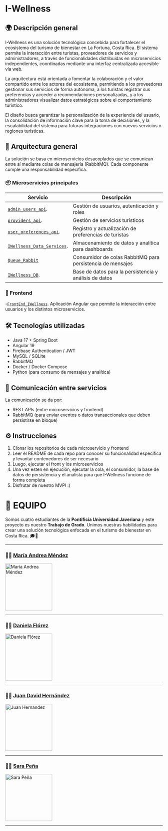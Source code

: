 # I-Wellness 


## 🌍 Descripción general

I-Wellness es una solución tecnológica concebida para fortalecer el ecosistema del turismo de bienestar en La Fortuna, Costa Rica. El sistema permite la interacción entre turistas, proveedores de servicios y administradores, a través de funcionalidades distribuidas en microservicios independientes, coordinadas mediante una interfaz centralizada accesible vía web.

La arquitectura está orientada a fomentar la colaboración y el valor compartido entre los actores del ecosistema, permitiendo a los proveedores gestionar sus servicios de forma autónoma, a los turistas registrar sus preferencias y acceder a recomendaciones personalizadas, y a los administradores visualizar datos estratégicos sobre el comportamiento turístico.

El diseño busca garantizar la personalización de la experiencia del usuario, la consolidación de información clave para la toma de decisiones, y la escalabilidad del sistema para futuras integraciones con nuevos servicios o regiones turísticas.

## 🧩 Arquitectura general

La solución se basa en microservicios desacoplados que se comunican entre sí mediante colas de mensajería (RabbitMQ). Cada componente cumple una responsabilidad específica.

### 📦 Microservicios principales

| Servicio               | Descripción                                                  |
|------------------------|--------------------------------------------------------------|
|  [`admin_users_api`](https://github.com/IWellnessTesis/IWellness_data_services/tree/main).      | Gestión de usuarios, autenticación y roles                   |
| [`providers_api`](https://github.com/IWellnessTesis/providers_api).        | Gestión de servicios turísticos            |
| [`user_preferences_api`](https://github.com/IWellnessTesis/user_preferences_api). | Registro y actualización de preferencias de turistas         |
| [`IWellness_Data_Services`](https://github.com/IWellnessTesis/IWellness_data_services/tree/main). | Almacenamiento de datos y analítica para dashboards     |
| [`Queue_Rabbit`](https://github.com/IWellnessTesis/Queue-Rabbit)         | Consumidor de colas RabbitMQ para persistencia de mensajes   |
| [`IWellness_DB`](https://github.com/IWellnessTesis/IWellness-DB). | Base de datos para la persistencia y análisis de datos

### 🎨 Frontend

-[`FrontEnd_IWellness`](https://github.com/IWellnessTesis/FrontEnd_IWellness). 
  Aplicación Angular que permite la interacción entre usuarios y los distintos microservicios.

## 🛠️ Tecnologías utilizadas

- Java 17 + Spring Boot
- Angular 19
- Firebase Authentication / JWT
- MySQL / SQLite
- RabbitMQ
- Docker / Docker Compose
- Python (para consumo de mensajes y analítica)

## 🔄 Comunicación entre servicios

La comunicación se da por:

- REST APIs (entre microservicios y frontend)
- RabbitMQ (para enviar eventos o datos transaccionales que deben persistirse en bloque)

## ⚙️ Instrucciones

1. Clonar los repositorios de cada microservicio y frontend
2. Leer el README de cada repo para conocer su funcionalidad especifica y levantar contenedores de ser necesario
3. Luego, ejecutar el front y los microservicios
4. Una vez esten en ejecución, ejecutar la cola, el consumidor, la base de datos de persistencia y el analista para que I-Wellness funcione de forma completa
5. Disfrutar de nuestro MVP! :)
   
# 🤝 EQUIPO

Somos cuatro estudiantes de la **Pontificia Universidad Javeriana** y este proyecto es nuestro **Trabajo de Grado**. Unimos nuestras habilidades para crear una solución tecnológica enfocada en el turismo de bienestar en Costa Rica. 🎓🚀

---

### 👩‍💻 [María Andrea Méndez](https://github.com/mariaa-mendez)
<img src="https://github.com/user-attachments/assets/d6bbf8a1-3fd9-4d9e-a510-260326e911af" alt="María Andrea Méndez" height="150"/>

---

### 👩‍💻 [Daniela Flórez](https://github.com/sayaflowerz)  
<img src="https://github.com/user-attachments/assets/74a6bdf7-c402-4ddb-8f7d-165ba9b6999e" alt="Daniela Flórez" height="150"/>

---

### 👨‍💻 [Juan David Hernández](https://github.com/clarck2547)
<img src="https://github.com/user-attachments/assets/03480bc6-ef8e-474a-a8a1-67cce9bbb60c" alt="Juan Hernandez" height="150"/>


---

### 👩‍💻 [Sara Peña](https://github.com/Sarapena02)  
<img src="https://github.com/user-attachments/assets/dd1b58e5-6241-4615-8761-667da56ef754" alt="Sara Peña" height="150"/>

---

